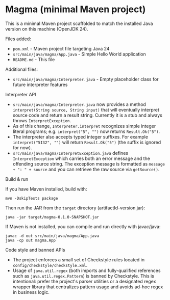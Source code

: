 # Magma (minimal Maven project)

This is a minimal Maven project scaffolded to match the installed Java version on this machine (OpenJDK 24).

Files added:

- `pom.xml` - Maven project file targeting Java 24
- `src/main/java/magma/App.java` - Simple Hello World application
- `README.md` - This file

Additional files:

- `src/main/java/magma/Interpreter.java` - Empty placeholder class for future interpreter features

Interpreter API

- `src/main/java/magma/Interpreter.java` now provides a method `interpret(String source, String input)` that will eventually interpret source code and return a result string. Currently it is a stub and always throws `InterpretException`.
- As of this change, `Interpreter.interpret` recognizes simple integer literal programs; e.g. `interpret("5", "")` now returns `Result.Ok("5")`.
- The interpreter also accepts typed integer suffixes. For example `interpret("5I32", "")` will return `Result.Ok("5")` (the suffix is ignored for now).
- `src/main/java/magma/InterpretException.java` defines `InterpretException` which carries both an error message and the offending source string. The exception message is formatted as `message + ": " + source` and you can retrieve the raw source via `getSource()`.

Build & run

If you have Maven installed, build with:

    mvn -DskipTests package

Then run the JAR from the `target` directory (artifactId-version.jar):

    java -jar target/magma-0.1.0-SNAPSHOT.jar

If Maven is not installed, you can compile and run directly with javac/java:

    javac -d out src/main/java/magma/App.java
    java -cp out magma.App

Code style and banned APIs

- The project enforces a small set of Checkstyle rules located in `config/checkstyle/checkstyle.xml`.
- Usage of `java.util.regex` (both imports and fully-qualified references such as `java.util.regex.Pattern`) is banned by Checkstyle. This is intentional: prefer the project's parser utilities or a designated regex wrapper library that centralizes pattern usage and avoids ad-hoc regex in business logic.
